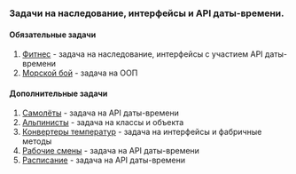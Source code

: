 ### Задачи на наследование, интерфейсы и API даты-времени.

#### Обязательные задачи

1. [Фитнес](fitness) - задача на наследование, интерфейсы с участием API даты-времени
2. [Морской бой](battleships) - задача на ООП

#### Дополнительные задачи

1. [Самолёты](aircrafts) - задача на API даты-времени
1. [Альпинисты](climbers) - задача на классы и объекта
1. [Конвертеры температур](temperature) - задача на интерфейсы и фабричные методы
1. [Рабочие смены](workshifts) - задача на API даты-времени
1. [Расписание](schedule) - задача на API даты-времени